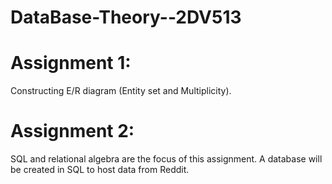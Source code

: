 # DataBase-Theory--2DV513

# Assignment 1:
Constructing E/R diagram (Entity set and Multiplicity).

# Assignment 2:
SQL and relational algebra are the focus of this assignment. A database will be created in SQL to host data from Reddit.
